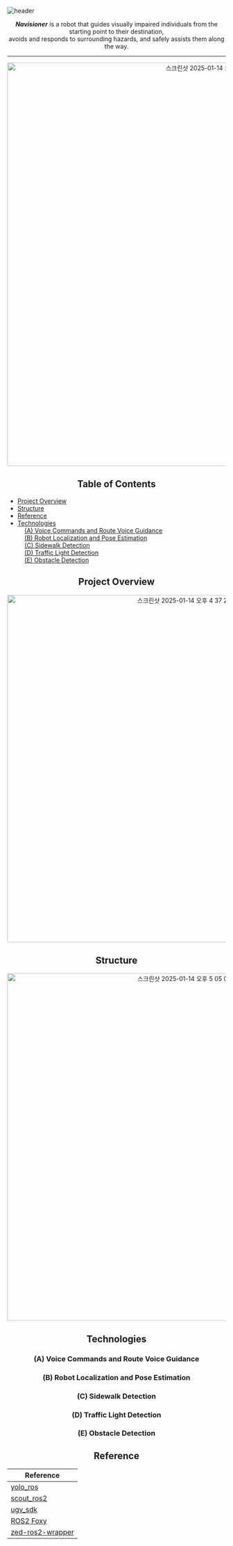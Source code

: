 ![header](https://capsule-render.vercel.app/api?type=transparent&color=FFA73F&height=100&section=header&text=NAVISIONER&fontSize=90&fontColor=FFA73F)
<div align="center">

_**Navisioner**_ is a robot that guides visually impaired individuals from the starting point to their destination, </br> avoids and responds to surrounding hazards, and safely assists them along the way.

----

<img width="929" alt="스크린샷 2025-01-14 오후 3 16 24" src="https://github.com/user-attachments/assets/fdb7c241-6f73-49df-82d4-da9c28eb2b2d" />

## Table of Contents
</div>

- [Project Overview](#project-overview)
- [Structure](#structure)
- [Reference](#reference)
- [Technologies](#technologies)
  </br>&nbsp;&nbsp;&nbsp;&nbsp;[(A) Voice Commands and Route Voice Guidance]((a)-voice-commands-and-route-voice-guidance)
  </br>&nbsp;&nbsp;&nbsp;&nbsp;[(B) Robot Localization and Pose Estimation]((b)-robot-localization-and-pose-estimation )
  </br>&nbsp;&nbsp;&nbsp;&nbsp;[(C) Sidewalk Detection]((c)-sidewalk-detection)
  </br>&nbsp;&nbsp;&nbsp;&nbsp;[(D) Traffic Light Detection]((d)-traffic-light-detection)
  </br>&nbsp;&nbsp;&nbsp;&nbsp;[(E) Obstacle Detection]((e)-obstacle-detection)


<div align="center">





## Project Overview


<img width="800" alt="스크린샷 2025-01-14 오후 4 37 25" src="https://github.com/user-attachments/assets/2184c88e-d2e2-42b2-917a-2691f427053f" />

## Structure
<img width="800" alt="스크린샷 2025-01-14 오후 5 05 07" src="https://github.com/user-attachments/assets/a7800bb1-aad4-4831-b00b-db2732ffd110" />

## Technologies

### (A) Voice Commands and Route Voice Guidance


### (B) Robot Localization and Pose Estimation 


### (C) Sidewalk Detection


### (D) Traffic Light Detection


### (E) Obstacle Detection







## Reference
| Reference | 
|----|
| [yolo_ros](https://github.com/mgonzs13/yolo_ros) | 
| [scout_ros2](https://github.com/agilexrobotics/scout_ros2) | 
| [ugv_sdk](https://github.com/westonrobot/ugv_sdk) |
| [ROS2 Foxy](https://docs.ros.org/en/foxy/Installation.html) | 
| [zed-ros2-wrapper](https://github.com/stereolabs/zed-ros2-wrapper) |

</div>
